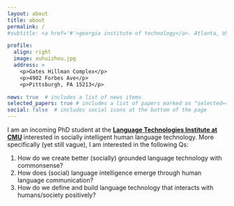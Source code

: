```yaml
---
layout: about
title: about
permalink: /
#subtitle: <a href='#'>georgia institute of technology</a>. Atlanta, US.

profile:
  align: right
  image: xuhuizhou.jpg
  address: >
    <p>Gates Hillman Complex</p>
    <p>4902 Forbes Ave</p>
    <p>Pittsburgh, PA 15213</p>

news: true  # includes a list of news items
selected_papers: true # includes a list of papers marked as "selected={true}"
social: false  # includes social icons at the bottom of the page
---
```

I am an incoming PhD student at the [**Language Technologies Institute at CMU**](https://www.lti.cs.cmu.edu/) interested in socially intelligent human language technology. More specifically (yet still vague), I am interested in the following Qs:
<ol class="gradient-list">
  <li>How do we create better (socially) grounded language technology with commonsense?</li>
  <li>How does (social) language intelligence emerge through human language communication?</li>
  <li>How do we define and build language technology that interacts with humans/society positively?</li>
</ol>
